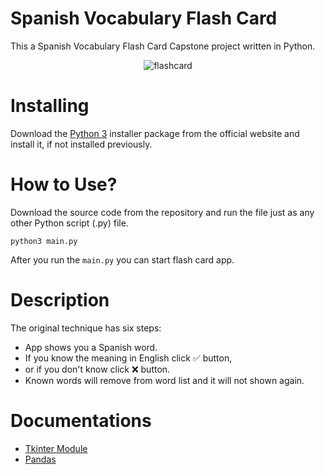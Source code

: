 # Spanish Vocabulary Flash Card
This a Spanish Vocabulary Flash Card Capstone project written in Python.

<p align="center">
  <img src="https://i.giphy.com/media/2HuSjB5KB8xsMEhqAa/giphy.webp" alt="flashcard"/>
</p>

# Installing
Download the [Python 3](https://python.org) installer package from the official website and install it, if not installed previously.


# How to Use?

Download the source code from the repository and run the file just as any other Python script (.py) file.
```
python3 main.py
```
After you run the `main.py` you can start flash card app.

# Description

The original technique has six steps:

* App shows you a Spanish word.
* If you know the meaning in English click ✅ button,
* or if you don't know click ❌ button.
* Known words will remove from word list and it will not shown again.

# Documentations

* [Tkinter Module](https://docs.python.org/3/library/tkinter.html)
* [Pandas](https://pandas.pydata.org/pandas-docs/stable/reference/index.html#api)
